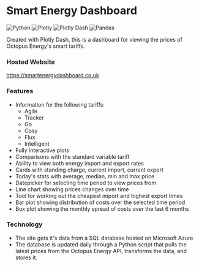 # Smart Energy Dashboard
![Python](https://img.shields.io/badge/-Python-3572A5?logo=python&logoColor=white&style=flat-square)
![Plotly](https://img.shields.io/badge/-Plotly-20293d?logo=plotly&logoColor=white&style=flat-square)
![Plotly Dash](https://img.shields.io/badge/-Plotly%20Dash-3F4F75?logo=plotly&logoColor=white&style=flat-square)
![Pandas](https://img.shields.io/badge/-Pandas-150458?logo=pandas&logoColor=white&style=flat-square)

Created with Plotly Dash, this is a dashboard for viewing the prices of Octopus Energy's smart tariffs.

### Hosted Website
https://smartenergydashboard.co.uk

### Features
 - Information for the following tariffs:
   - Agile
   - Tracker
   - Go
   - Cosy
   - Flux
   - Intelligent
 - Fully interactive plots
 - Comparisons with the standard variable tariff
 - Ability to view both energy import and export rates
 - Cards with standing charge, current import, current export
 - Today's stats with average, median, min and max price
 - Datepicker for selecting time period to view prices from
 - Line chart showing prices changes over time
 - Tool for working out the cheapest import and highest export times
 - Bar plot showing distribution of costs over the selected time period
 - Box plot showing the monthly spread of costs over the last 6 months

### Technology
 - The site gets it's data from a SQL database hosted on Microsoft Azure
 - The database is updated daily through a Python script that pulls the latest prices from the Octopus Energy API, transforms the data, and stores it.
